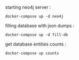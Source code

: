 starting neo4j server :
    
    docker-compose up -d neo4j

filling database with json dumps : 
    
    docker-compose up -d fill-db

get database entities counts : 
    
    docker-compose up counts

